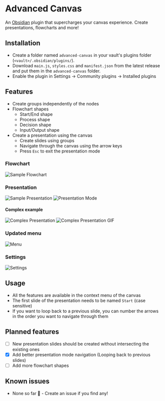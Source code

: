 # Advanced Canvas
An [Obsidian](https://obsidian.md/) plugin that supercharges your canvas experience. Create presentations, flowcharts and more!

## Installation
- Create a folder named `advanced-canvas` in your vault's plugins folder (`<vault>/.obsidian/plugins/`).
- Download `main.js`, `styles.css` and `manifest.json` from the latest release and put them in the `advanced-canvas` folder.
- Enable the plugin in Settings -> Community plugins -> Installed plugins

## Features
- Create groups independently of the nodes
- Flowchart shapes
  - Start/End shape
  - Process shape
  - Decision shape
  - Input/Output shape
- Create a presentation using the canvas
  - Create slides using groups
  - Navigate through the canvas using the arrow keys
  - Press `Esc` to exit the presentation mode

### Flowchart
![Sample Flowchart](/assets/sample-flowchart.png)

### Presentation
![Sample Presentation](/assets/sample-presentation.png)
![Presentation Mode](/assets/presentation-mode.gif)

#### Complex example
![Complex Presentation](/assets/sample-presentation-complex.png)
![Complex Presentation GIF](/assets/sample-presentation-complex.gif)

### Updated menu
![Menu](/assets/card-menu.png)

### Settings
![Settings](/assets/settings.png)

## Usage
- All the features are available in the context menu of the canvas
- The first slide of the presentation needs to be named `Start` (case sensitive)
- If you want to loop back to a previous slide, you can number the arrows in the order you want to navigate through them

## Planned features
- [ ] New presentation slides should be created without intersecting the existing ones
- [x] Add better presentation mode navigation (Looping back to previous slides)
- [ ] Add more flowchart shapes

## Known issues
- None so far 👀 - Create an issue if you find any!